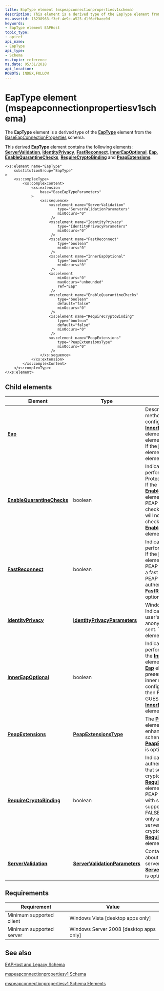 ```yaml
---
title: EapType element (mspeapconnectionpropertiesv1schema)
description: This element is a derived type of the EapType element from the BaseEapConnectionProperties schema. For the mspeapconnectionpropertiesv1schema.
ms.assetid: 13238968-f3ef-4e9c-a525-d1f6efbaee0d
keywords:
- EapType element EAPHost
topic_type:
- apiref
api_name:
- EapType
api_type:
- Schema
ms.topic: reference
ms.date: 05/31/2018
api_location: 
ROBOTS: INDEX,FOLLOW
---
```


# EapType element (mspeapconnectionpropertiesv1schema)

The **EapType** element is a derived type of the [**EapType**](baseeapconnectionpropertiesv1schema-eaptype-element.md) element from the [BaseEapConnectionProperties](baseeapconnectionpropertiesv1schema-schema.md) schema.

This derived **EapType** element contains the following elements: [**ServerValidation**](mspeapconnectionpropertiesv1schema-servervalidation-eaptype-element.md), [**IdentityPrivacy**](mspeapconnectionpropertiesv2-identityprivacy-peapextensionstype-element.md), [**FastReconnect**](mspeapconnectionpropertiesv1schema-fastreconnect-eaptype-element.md), [**InnerEapOptional**](mspeapconnectionpropertiesv1schema-innereapoptional-eaptype-element.md), [**Eap**](baseeapconnectionpropertiesv1schema-eap-element.md), [**EnableQuarantineChecks**](mspeapconnectionpropertiesv1schema-enablequarantinechecks-eaptype-element.md), [**RequireCryptoBinding**](mspeapconnectionpropertiesv1schema-requirecryptobinding-eaptype-element.md) and [**PeapExtensions**](mspeapconnectionpropertiesv1schema-peapextensions-eaptype-element.md).

``` syntax
<xs:element name="EapType"
    substitutionGroup="EapType"
>
    <xs:complexType>
        <xs:complexContent>
            <xs:extension
                base="BaseEapTypeParameters"
            >
                <xs:sequence>
                    <xs:element name="ServerValidation"
                        type="ServerValidationParameters"
                        minOccurs="0"
                     />
                    <xs:element name="IdentityPrivacy"
                        type="IdentityPrivacyParameters"
                        minOccurs="0"
                     />
                    <xs:element name="FastReconnect"
                        type="boolean"
                        minOccurs="0"
                     />
                    <xs:element name="InnerEapOptional"
                        type="boolean"
                        minOccurs="0"
                     />
                    <xs:element
                        minOccurs="0"
                        maxOccurs="unbounded"
                        ref="Eap"
                     />
                    <xs:element name="EnableQuarantineChecks"
                        type="boolean"
                        default="false"
                        minOccurs="0"
                     />
                    <xs:element name="RequireCryptoBinding"
                        type="boolean"
                        default="false"
                        minOccurs="0"
                     />
                    <xs:element name="PeapExtensions"
                        type="PeapExtensionsType"
                        minOccurs="0"
                     />
                </xs:sequence>
            </xs:extension>
        </xs:complexContent>
    </xs:complexType>
</xs:element>
```

## Child elements



| Element                                                                                                     | Type                                                                                                            | Description                                                                                                                                                                                                                                                                                                                                                                                                                                                                                                           |
|-------------------------------------------------------------------------------------------------------------|-----------------------------------------------------------------------------------------------------------------|-----------------------------------------------------------------------------------------------------------------------------------------------------------------------------------------------------------------------------------------------------------------------------------------------------------------------------------------------------------------------------------------------------------------------------------------------------------------------------------------------------------------------|
| [**Eap**](baseeapconnectionpropertiesv1schema-eap-element.md)                                              |                                                                                                                 | Describes the inner method and the method configuration. If the [**InnerEapOptional**](mspeapconnectionpropertiesv1schema-innereapoptional-eaptype-element.md) element is TRUE, the [**Eap**](baseeapconnectionpropertiesv1schema-eap-element.md) element must be present. If the [**InnerEapOptional**](mspeapconnectionpropertiesv1schema-innereapoptional-eaptype-element.md) element is FALSE, the [**Eap**](baseeapconnectionpropertiesv1schema-eap-element.md) element must be absent.<br/>           |
| [**EnableQuarantineChecks**](mspeapconnectionpropertiesv1schema-enablequarantinechecks-eaptype-element.md) | boolean                                                                                                         | Indicates whether to perform Network Access Protection (NAP) checks. If the [**EnableQuarantineChecks**](mspeapconnectionpropertiesv1schema-enablequarantinechecks-eaptype-element.md) element is TRUE, then PEAP will perform NAP checks; if FALSE PEAP will not perform NAP checks. The [**EnableQuarantineChecks**](mspeapconnectionpropertiesv1schema-enablequarantinechecks-eaptype-element.md) element is optional.<br/>                                                                                |
| [**FastReconnect**](mspeapconnectionpropertiesv1schema-fastreconnect-eaptype-element.md)                   | boolean                                                                                                         | Indicates whether to perform a fast reconnect. If the [**FastReconnect**](mspeapconnectionpropertiesv1schema-fastreconnect-eaptype-element.md) element is TRUE, then PEAP attempts to perform a fast reconnect; if FALSE, PEAP performs the full authentication. The [**FastReconnect**](mspeapconnectionpropertiesv1schema-fastreconnect-eaptype-element.md) element is optional.<br/>                                                                                                                       |
| [**IdentityPrivacy**](mspeapconnectionpropertiesv2-identityprivacy-peapextensionstype-element.md)          | [**IdentityPrivacyParameters**](mspeapconnectionpropertiesv2-identityprivacyparameters-complextype.md)         | Windows 7 or later: Indicates whether a user's true identity or an anonymous identity is sent. The [**IdentityPrivacy**](mspeapconnectionpropertiesv2-identityprivacy-peapextensionstype-element.md) element is optional.<br/>                                                                                                                                                                                                                                                                                 |
| [**InnerEapOptional**](mspeapconnectionpropertiesv1schema-innereapoptional-eaptype-element.md)             | boolean                                                                                                         | Indicates whether to perform GUEST access. If the [**InnerEapOptional**](mspeapconnectionpropertiesv1schema-innereapoptional-eaptype-element.md) element is TRUE, then the [**Eap**](baseeapconnectionpropertiesv1schema-eap-element.md) element must be present and describe the inner method and its configuration; if FALSE, then PEAP will perform GUEST access. The [**InnerEapOptional**](mspeapconnectionpropertiesv1schema-innereapoptional-eaptype-element.md) element is optional.<br/>            |
| [**PeapExtensions**](mspeapconnectionpropertiesv1schema-peapextensions-eaptype-element.md)                 | [**PeapExtensionsType**](mspeapconnectionpropertiesv1schema-peapextensionstype-complextype.md)                 | The [**PeapExtensions**](mspeapconnectionpropertiesv1schema-peapextensions-eaptype-element.md) element enables future enhancements to the schema. The [**PeapExtensions**](mspeapconnectionpropertiesv1schema-peapextensions-eaptype-element.md) element is optional.<br/>                                                                                                                                                                                                                                    |
| [**RequireCryptoBinding**](mspeapconnectionpropertiesv1schema-requirecryptobinding-eaptype-element.md)     | boolean                                                                                                         | Indicates whether to authenticate with servers that support cryptobinding. If the [**RequireCryptoBinding**](mspeapconnectionpropertiesv1schema-requirecryptobinding-eaptype-element.md) element is TRUE, then PEAP will authenticate with servers that don't support cryptobinding; if FALSE, then PEAP will only authenticate with servers that support cryptobinding. The [**RequireCryptoBinding**](mspeapconnectionpropertiesv1schema-requirecryptobinding-eaptype-element.md) element is optional.<br/> |
| [**ServerValidation**](mspeapconnectionpropertiesv1schema-servervalidation-eaptype-element.md)             | [**ServerValidationParameters**](mspeapconnectionpropertiesv1schema-servervalidationparameters-complextype.md) | Contains information about how to perform server validation. The [**ServerValidation**](mspeapconnectionpropertiesv1schema-servervalidation-eaptype-element.md) element is optional.<br/>                                                                                                                                                                                                                                                                                                                      |



## Requirements



| Requirement | Value |
|-------------------------------------|------------------------------------------------------|
| Minimum supported client<br/> | Windows Vista \[desktop apps only\]<br/>       |
| Minimum supported server<br/> | Windows Server 2008 \[desktop apps only\]<br/> |



## See also

<dl> <dt>

[EAPHost and Legacy Schema](eaphost-schemas.md)
</dt> <dt>

[mspeapconnectionpropertiesv1 Schema](mspeapconnectionpropertiesv1schema-schema.md)
</dt> <dt>

[mspeapconnectionpropertiesv1 Schema Elements](mspeapconnectionpropertiesv1schema-elements.md)
</dt> </dl>

 

 





